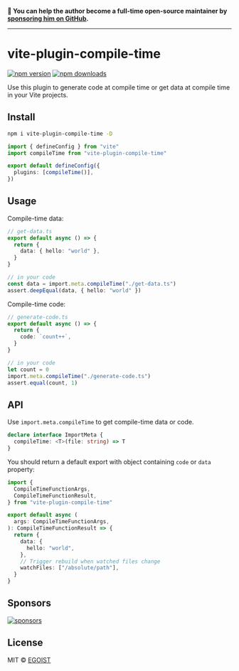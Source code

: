 **💛 You can help the author become a full-time open-source maintainer by [sponsoring him on GitHub](https://github.com/sponsors/egoist).**

---

# vite-plugin-compile-time

[![npm version](https://badgen.net/npm/v/vite-plugin-compile-time?v=2)](https://npm.im/vite-plugin-compile-time) [![npm downloads](https://badgen.net/npm/dm/vite-plugin-compile-time?v=2)](https://npm.im/vite-plugin-compile-time)

Use this plugin to generate code at compile time or get data at compile time in your Vite projects.

## Install

```bash
npm i vite-plugin-compile-time -D
```

```ts
import { defineConfig } from "vite"
import compileTime from "vite-plugin-compile-time"

export default defineConfig({
  plugins: [compileTime()],
})
```

## Usage

Compile-time data:

```ts
// get-data.ts
export default async () => {
  return {
    data: { hello: "world" },
  }
}

// in your code
const data = import.meta.compileTime("./get-data.ts")
assert.deepEqual(data, { hello: "world" })
```

Compile-time code:

```ts
// generate-code.ts
export default async () => {
  return {
    code: `count++`,
  }
}

// in your code
let count = 0
import.meta.compileTime("./generate-code.ts")
assert.equal(count, 1)
```

## API

Use `import.meta.compileTime` to get compile-time data or code.

```ts
declare interface ImportMeta {
  compileTime: <T>(file: string) => T
}
```

You should return a default export with object containing `code` or `data` property:

```ts
import {
  CompileTimeFunctionArgs,
  CompileTimeFunctionResult,
} from "vite-plugin-compile-time"

export default async (
  args: CompileTimeFunctionArgs,
): CompileTimeFunctionResult => {
  return {
    data: {
      hello: "world",
    },
    // Trigger rebuild when watched files change
    watchFiles: ["/absolute/path"],
  }
}
```

## Sponsors

[![sponsors](https://sponsors-images.egoist.sh/sponsors.svg)](https://github.com/sponsors/egoist)

## License

MIT &copy; [EGOIST](https://github.com/sponsors/egoist)
